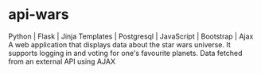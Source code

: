 # api-wars
Python | Flask | Jinja Templates | Postgresql | JavaScript | Bootstrap | Ajax 
A web application that displays data about the star wars universe.
It supports logging in and voting for one's favourite planets. Data fetched from an external API using AJAX
